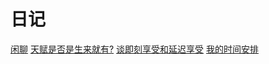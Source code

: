 # 日记

[闲聊](./diary/谈一下最近的感受.md)
[天赋是否是生来就有?](./diary/天赋是生来就有的吗.html)
[谈即刻享受和延迟享受](./diary/即刻享受和延迟享受.html)
[我的时间安排](./diary/如何安排时间最合理.html)
